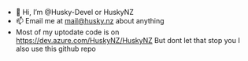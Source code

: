 - 👋 Hi, I’m @Husky-Devel or HuskyNZ
- 📫 Email me at mail@husky.nz about anything
- Most of my uptodate code is on https://dev.azure.com/HuskyNZ/HuskyNZ But dont let that stop you I also use this github repo
<!---
Husky-Devel/Husky-Devel is a ✨ special ✨ repository because its `README.md` (this file) appears on your GitHub profile.
You can click the Preview link to take a look at your changes.
--->

